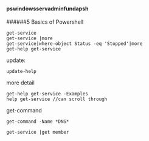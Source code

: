 #### pswindowsservadminfundapsh
######5 Basics of Powershell
```
get-service
get-service |more
get-service|where-object Status -eq 'Stopped'|more
get-help get-service
```
update:
```
update-help
```
more detail
```
get-help get-service -Examples
help get-service //can scroll through
```
get-command
```
get-command -Name *DNS*
```
```
get-service |get member
```

